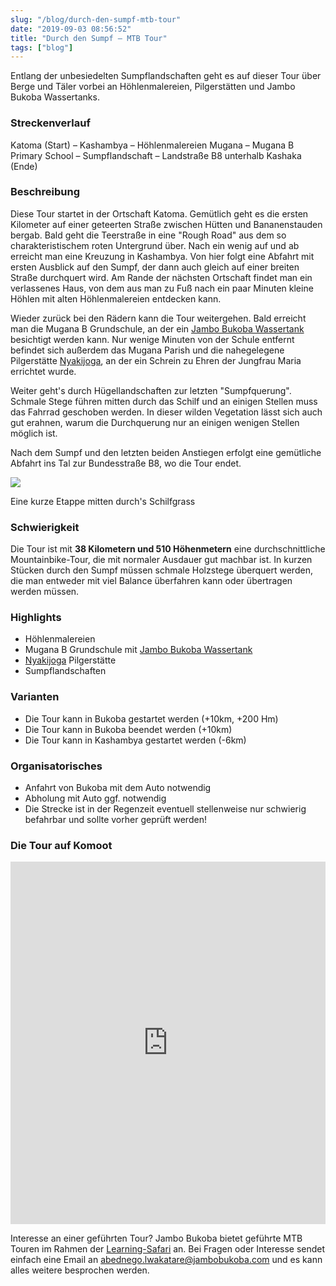 ```yaml
---
slug: "/blog/durch-den-sumpf-mtb-tour"
date: "2019-09-03 08:56:52"
title: "Durch den Sumpf – MTB Tour"
tags: ["blog"]
---
```


Entlang der unbesiedelten Sumpflandschaften geht es auf dieser Tour über Berge und Täler vorbei an Höhlenmalereien, Pilgerstätten und Jambo Bukoba Wassertanks.

### Streckenverlauf

Katoma (Start) – Kashambya – Höhlenmalereien Mugana – Mugana B Primary School – Sumpflandschaft – Landstraße B8 unterhalb Kashaka (Ende)

### Beschreibung

Diese Tour startet in der Ortschaft Katoma. Gemütlich geht es die ersten Kilometer auf einer geteerten Straße zwischen Hütten und Bananenstauden bergab. Bald geht die Teerstraße in eine "Rough Road" aus dem so charakteristischem roten Untergrund über. Nach ein wenig auf und ab erreicht man eine Kreuzung in Kashambya. Von hier folgt eine Abfahrt mit ersten Ausblick auf den Sumpf, der dann auch gleich auf einer breiten Straße durchquert wird. Am Rande der nächsten Ortschaft findet man ein verlassenes Haus, von dem aus man zu Fuß nach ein paar Minuten kleine Höhlen mit alten Höhlenmalereien entdecken kann.

Wieder zurück bei den Rädern kann die Tour weitergehen. Bald erreicht man die Mugana B Grundschule, an der ein [Jambo Bukoba Wassertank](https://www.facebook.com/jambobukoba/posts/10159201581320727/) besichtigt werden kann. Nur wenige Minuten von der Schule entfernt befindet sich außerdem das Mugana Parish und die nahegelegene Pilgerstätte [Nyakijoga](http://www.bukobadiocese.co.tz/nyakijoga.php), an der ein Schrein zu Ehren der Jungfrau Maria errichtet wurde.

Weiter geht's durch Hügellandschaften zur letzten "Sumpfquerung". Schmale Stege führen mitten durch das Schilf und an einigen Stellen muss das Fahrrad geschoben werden. In dieser wilden Vegetation lässt sich auch gut erahnen, warum die Durchquerung nur an einigen wenigen Stellen möglich ist.

Nach dem Sumpf und den letzten beiden Anstiegen erfolgt eine gemütliche Abfahrt ins Tal zur Bundesstraße B8, wo die Tour endet.

![](/content/images/2019/09/IMG_3564.jpeg)

Eine kurze Etappe mitten durch's Schilfgrass

### Schwierigkeit

Die Tour ist mit **38 Kilometern und 510 Höhenmetern** eine durchschnittliche Mountainbike-Tour, die mit normaler Ausdauer gut machbar ist. In kurzen Stücken durch den Sumpf müssen schmale Holzstege überquert werden, die man entweder mit viel Balance überfahren kann oder übertragen werden müssen.

### Highlights

- Höhlenmalereien
- Mugana B Grundschule mit [Jambo Bukoba Wassertank](https://www.facebook.com/jambobukoba/posts/10159201581320727/)
- [Nyakijoga](http://www.bukobadiocese.co.tz/nyakijoga.php) Pilgerstätte
- Sumpflandschaften

### Varianten

- Die Tour kann in Bukoba gestartet werden (+10km, +200 Hm)
- Die Tour kann in Bukoba beendet werden (+10km)
- Die Tour kann in Kashambya gestartet werden (-6km)

### Organisatorisches

- Anfahrt von Bukoba mit dem Auto notwendig
- Abholung mit Auto ggf. notwendig
- Die Strecke ist in der Regenzeit eventuell stellenweise nur schwierig befahrbar und sollte vorher geprüft werden!

### Die Tour auf Komoot

<iframe src="https://www.komoot.de/tour/87603321/embed?profile=1" width="100%" height="580" frameborder="0" scrolling="no"></iframe>

Interesse an einer geführten Tour? Jambo Bukoba bietet geführte MTB Touren im Rahmen der [Learning-Safari](https://www.jambobukoba.com/reisen-und-lernen/) an. Bei Fragen oder Interesse sendet einfach eine Email an [abednego.lwakatare@jambobukoba.com](mailto:abednego.lwakatare@jambobukoba.com) und es kann alles weitere besprochen werden.
